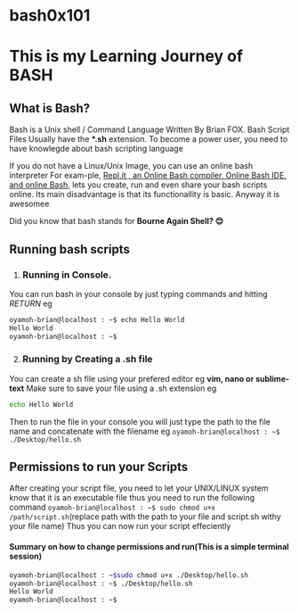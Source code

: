 # bash0x101
# This is my Learning Journey of BASH
## What is Bash?

Bash is a Unix shell / Command Language Written By Brian FOX. Bash Script Files Usually have the <b>*.sh</b> extension. To become a power user, you need to have knowlegde about bash scripting language

If you do not have a Linux/Unix Image, you can use an online bash interpreter
For exam-ple, [Repl.it , an Online Bash compiler, Online Bash IDE, and online Bash,](https://repl.it/languages/bash) lets you create, run and even share your bash scripts online. Its main disadvantage is that its functionallity is basic. Anyway it is awesomee

Did you know that bash stands for <b>Bourne Again Shell? 😊</b> 

 ## Running bash scripts
 
1. ### Running in Console.
You can run bash in your console by just typing commands and hitting *RETURN* 
eg 
```bash
oyamoh-brian@localhost : ~$ echo Hello World
Hello World
oyamoh-brian@localhost : ~$
```
2. ### Running by Creating a .sh file
You can create a sh file using your prefered editor eg **vim, nano or sublime-text**
Make sure to save your file using a .sh extension
eg 
```bash
echo Hello World
```
Then to run the file in your console you will just type the path to the file name and concatenate with the filename
eg ```oyamoh-brian@localhost : ~$ ./Desktop/hello.sh```

## Permissions to run your Scripts
After creating your script file, you need to let your UNIX/LINUX system know that it is an executable file
thus you need to run the following command
```oyamoh-brian@localhost : ~$ sudo chmod u+x /path/script.sh```(replace path with the path to your file and script.sh withy your file name)
Thus you can now run your script effeciently
#### Summary on how to change permissions and run(This is a simple terminal session)
```bash
oyamoh-brian@localhost : ~$sudo chmod u+x ./Desktop/hello.sh
oyamoh-brian@localhost : ~$ ./Desktop/hello.sh
Hello World
oyamoh-brian@localhost : ~$
```
